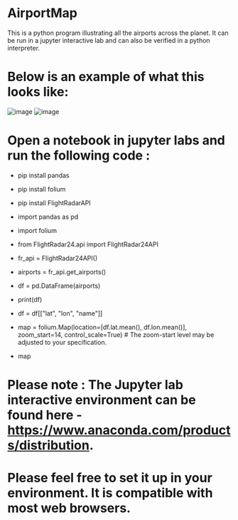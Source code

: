 # AirportMap
This is a python program illustrating all the airports across the planet. It can be run in a jupyter interactive lab and can also be verified in a python interpreter.

# Below is an example of what this looks like:

![image](https://user-images.githubusercontent.com/101802030/183252346-dd73c805-b1ed-4cde-9514-3dadcbc2984e.png)
![image](https://user-images.githubusercontent.com/101802030/183252293-65eb58e7-ffad-4283-b88e-ed42e9c6c3ab.png)

# Open a notebook in jupyter labs and run the following code :

- pip install pandas
- pip install folium
- pip install FlightRadarAPI

- import pandas as pd
- import folium
- from FlightRadar24.api import FlightRadar24API

- fr_api = FlightRadar24API()
- airports = fr_api.get_airports()
- df = pd.DataFrame(airports)
- print(df)

- df = df[["lat", "lon", "name"]]
- map = folium.Map(location=[df.lat.mean(), df.lon.mean()], zoom_start=14, control_scale=True) # The zoom-start level may be adjusted to your specification.
- map

# Please note : The Jupyter lab interactive environment can be found here - https://www.anaconda.com/products/distribution.
# Please feel free to set it up in your environment. It is compatible with most web browsers.

